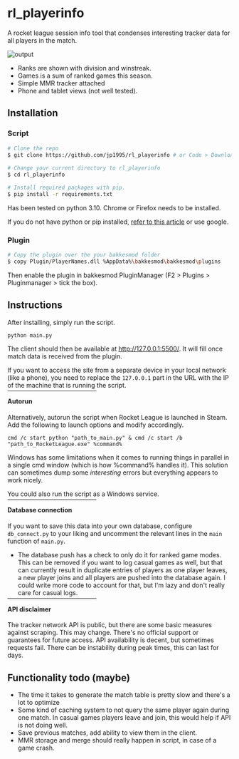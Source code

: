 # rl_playerinfo

A rocket league session info tool that condenses interesting tracker data for all players in the match.

![output](https://cdn.discordapp.com/attachments/533998516876607511/1091743564150603847/new3.png)

* Ranks are shown with division and winstreak.
* Games is a sum of ranked games this season.
* Simple MMR tracker attached
* Phone and tablet views (not well tested).


## Installation

### Script

```bash
# Clone the repo
$ git clone https://github.com/jp1995/rl_playerinfo # or Code > Download ZIP
    
# Change your current directory to rl_playerinfo
$ cd rl_playerinfo

# Install required packages with pip.
$ pip install -r requirements.txt
```

Has been tested on python 3.10. Chrome or Firefox needs to be installed.

If you do not have python or pip installed, [refer to this article](https://www.dataquest.io/blog/install-pip-windows/) or use google.

### Plugin
```bash
# Copy the plugin over the your bakkesmod folder
$ copy Plugin/PlayerNames.dll %AppData%\bakkesmod\bakkesmod\plugins
```

Then enable the plugin in bakkesmod PluginManager (F2 > Plugins > Pluginmanager > tick the box).

## Instructions
After installing, simply run the script.

`python main.py`

The client should then be available at http://127.0.0.1:5500/. It will fill once match data is received from the plugin. 

If you want to access the site from a separate device in your local network (like a phone), you need to replace the `127.0.0.1` part in the URL with the IP of the machine that is running the script.
<hr style="margin-top: -10px;margin-bottom: -5px;width: 200px">

#### Autorun

Alternatively, autorun the script when Rocket League is launched in Steam.
Add the following to launch options and modify accordingly.

`cmd /c start python "path_to_main.py" & cmd /c start /b "path_to_RocketLeague.exe" %command%`

Windows has some limitations when it comes to running things in parallel in a single cmd window (which is how %command% handles it). This solution can sometimes dump some *interesting* errors but everything appears to work nicely.

You could also run the script as a Windows service.
<hr style="margin-top: -10px;margin-bottom: -5px;width: 200px">

#### Database connection

If you want to save this data into your own database, configure `db_connect.py` to your liking and uncomment the relevant lines in the `main` function of `main.py`.

* The database push has a check to only do it for ranked game modes. This can be removed if you want to log casual games as well, but that can currently result in duplicate entries of players as one player leaves, a new player joins and all players are pushed into the database again. I could write more code to account for that, but I'm lazy and don't really care for casual logs.
<hr style="margin-top: -10px;margin-bottom: -5px;width: 200px">

#### API disclaimer

The tracker network API is public, but there are some basic measures against scraping.
This may change. There's no official support or guarantees for future access.
API availability is decent, but sometimes requests fail. There can be instability during peak times, this can last for days.

## Functionality todo (maybe)

* The time it takes to generate the match table is pretty slow and there's a lot to optimize
* Some kind of caching system to not query the same player again during one match. In casual games players leave and join, this would help if API is not doing well.
* Save previous matches, add ability to view them in the client.
* MMR storage and merge should really happen in script, in case of a game crash.
